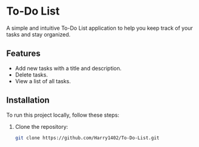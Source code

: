 # To-Do List

A simple and intuitive To-Do List application to help you keep track of your tasks and stay organized.


## Features

- Add new tasks with a title and description.
- Delete tasks.
- View a list of all tasks.

## Installation

To run this project locally, follow these steps:

1. Clone the repository:
   ```bash
   git clone https://github.com/Harry1402/To-Do-List.git
